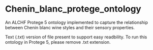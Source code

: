 # Chenin_blanc_protege_ontology
An ALCHF Protege 5 ontology implemented to capture the relationship between Chenin blanc wine styles and their sensory properties.

Text (.txt) version of file present to support easy readbility. To run this ontology in Protege 5, please remove .txt extension.

